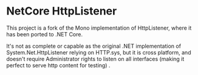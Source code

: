 NetCore HttpListener
==================

This project is a fork of the Mono implementation of HttpListener, where it has been ported to .NET Core.  

It's not as complete or capable as the original .NET implementation of System.Net.HttpListener relying on HTTP.sys, but it is cross platform, and doesn't require Administrator rights to listen on all interfaces (making it perfect to serve http content for testing)  . 

